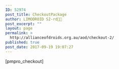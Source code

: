 ```yaml
---
ID: 52974
post_title: CheckoutPackage
author: LIMODROID S2-rd🔭🔬
post_excerpt: ""
layout: page
permalink: >
  http://allianceofdroids.org.au/aod/checkout-2/
published: true
post_date: 2017-09-19 19:07:27
---
```

[pmpro_checkout]